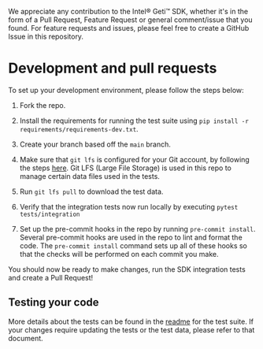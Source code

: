 We appreciate any contribution to the Intel® Geti™ SDK, whether it's in the form of a
Pull Request, Feature Request or general comment/issue that you found. For feature
requests and issues, please feel free to create a GitHub Issue in this repository.

# Development and pull requests
To set up your development environment, please follow the steps below:

1. Fork the repo.
2. Install the requirements for running the test suite
   using `pip install -r requirements/requirements-dev.txt`.

3. Create your branch based off the `main` branch.
4. Make sure that `git lfs` is configured for your Git account, by following the
   steps [here](https://git-lfs.github.com/). Git LFS (Large File Storage) is used in
   this repo to manage certain data files used in the tests.

5. Run `git lfs pull` to download the test data.
6. Verify that the integration tests now run locally by executing `pytest tests/integration`
7. Set up the pre-commit hooks in the repo by running `pre-commit install`. Several pre-commit
   hooks are used in the repo to lint and format the code. The `pre-commit install`
   command sets up all of these hooks so that the checks will be performed on each
   commit you make.

You should now be ready to make changes, run the SDK integration tests and create a Pull Request!

## Testing your code
More details about the tests can be found in the [readme](tests/README.md) for the test suite.
If your changes require updating the tests or the test data, please refer to that document.
